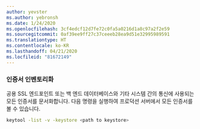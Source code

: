 ```yaml
---
author: yevster
ms.author: yebronsh
ms.date: 1/24/2020
ms.openlocfilehash: 3cf4edcf12d7fe72c0fa5a0216d1a8c97a2f2e59
ms.sourcegitcommit: 0af39ee9ff27c37ceeeb28ea9d51e32995989591
ms.translationtype: HT
ms.contentlocale: ko-KR
ms.lasthandoff: 04/21/2020
ms.locfileid: "81672149"
---
```

### <a name="inventory-certificates"></a>인증서 인벤토리화

공용 SSL 엔드포인트 또는 백 엔드 데이터베이스와 기타 시스템 간의 통신에 사용되는 모든 인증서를 문서화합니다. 다음 명령을 실행하여 프로덕션 서버에서 모든 인증서를 볼 수 있습니다.

```bash
keytool -list -v -keystore <path to keystore>
```
